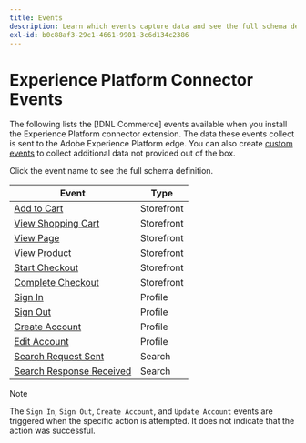 ```yaml
---
title: Events
description: Learn which events capture data and see the full schema definition.
exl-id: b0c88af3-29c1-4661-9901-3c6d134c2386
---
```

# Experience Platform Connector Events

The following lists the [!DNL Commerce] events available when you install the Experience Platform connector extension. The data these events collect is sent to the Adobe Experience Platform edge. You can also create [custom events](custom-events.md) to collect additional data not provided out of the box.

Click the event name to see the full schema definition.

|Event|Type|
|---|---|
|[Add to Cart](https://github.com/adobe/magento-storefront-event-collector/blob/main/src/handlers/product/addToCartAEP.ts)|Storefront|
|[View Shopping Cart](https://github.com/adobe/magento-storefront-event-collector/blob/main/src/handlers/shoppingCart/viewAEP.ts)|Storefront|
|[View Page](https://github.com/adobe/magento-storefront-event-collector/blob/main/src/handlers/page/viewAEP.ts)|Storefront|
|[View Product](https://github.com/adobe/magento-storefront-event-collector/blob/main/src/handlers/product/viewAEP.ts)|Storefront|
|[Start Checkout](https://github.com/adobe/magento-storefront-event-collector/blob/main/src/handlers/shoppingCart/initiateCheckoutAEP.ts)|Storefront|
|[Complete Checkout](https://github.com/adobe/magento-storefront-event-collector/blob/main/src/handlers/checkout/placeOrderAEP.ts)|Storefront|
|[Sign In](https://github.com/adobe/magento-storefront-event-collector/blob/main/src/handlers/account/signInAEP.ts)|Profile|
|[Sign Out](https://github.com/adobe/magento-storefront-event-collector/blob/main/src/handlers/account/signOutAEP.ts)|Profile|
|[Create Account](https://github.com/adobe/magento-storefront-event-collector/blob/main/src/handlers/account/createAccountAEP.ts)|Profile|
|[Edit Account](https://github.com/adobe/magento-storefront-event-collector/blob/main/src/handlers/account/editAccountAEP.ts)|Profile|
|[Search Request Sent](https://github.com/adobe/magento-storefront-event-collector/blob/main/src/handlers/search/searchRequestSentAEP.ts)|Search|
|[Search Response Received](https://github.com/adobe/magento-storefront-event-collector/blob/main/src/handlers/search/searchResponseReceivedAEP.ts)|Search|

>[!NOTE]
>
> The `Sign In`, `Sign Out`, `Create Account`, and `Update Account` events are triggered when the specific action is attempted. It does not indicate that the action was successful.
